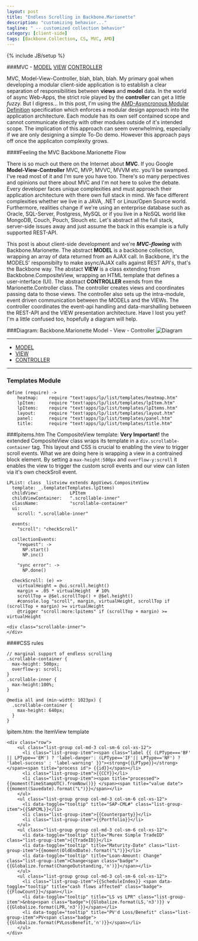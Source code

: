 ```yaml
---
layout: post
title: "Endless Scrolling in Backbone.Marionette"
description: "customizing behavior..."
tagline: " -- customized collection behavior"
category: [client-side] 
tags: [Backbone.Collection, CS, MVC, AMD]
---
```

{% include JB/setup %}

###MVC - [MODEL](http://backbonejs.org/#Collection) [VIEW](http://marionettejs.com/docs/marionette.compositeview.html) [CONTROLLER](http://marionettejs.com/docs/marionette.controller.html)


MVC, Model-View-Controller, blah, blah, blah. My primary goal when developing a modular client-side application is to establish a clear separation of responsibilities between **views** and **model** data. In the world of async Web-Apps, the strict role played by the **controller** can get a little *fuzzy.* But I digress... In this post, I'm using the [AMD-Asyncronous Modular Definition](http://requirejs.org/docs/whyamd.html#amd) specification which enforces a modular design approach into the application architecture. Each module has its own self contained scope and cannot communicate directly with other modules outside of it's intended scope. The implication of this approach can seem overwhelming, especially if we are only designing a simple To-Do demo. However this approach pays off once the applicaton complexity grows.

####Feeling the MVC Backbone.Marionette Flow

There is so much out there on the Internet about **MVC**.  If you Google **Model-View-Controller** MVC, MVP, MVVC, MVVM etc. you'll be swamped.  I've read most of it and I'm sure you have too.  There's so many perpectives and opinions out there about MVC and I'm not here to solve the debate. Every developer faces unique complexities and must approach their application architecture with there own full stack in mind.  We face different complexities whether we live in a JAVA, .NET or Linux/Open Source world. Furthermore, realities change if we're using an enterprise database such as  Oracle, SQL-Server, Postgress, MySQL or if you live in a NoSQL world like MongoDB, Couch, Pouch, Slouch etc.  Let's abstract all the full stack, server-side issues away and just assume the back in this example is a fully supported REST-API.

This post is about client-side development and we're ***MVC-flowing*** with Backbone.Marionette. The abstract **MODEL** is a backbone collection, wrapping an array of data returned from an AJAX call. In Backbone, it's the MODELS' responsibilty to make async/AJAX calls against REST API's, that's the Backbone way.  The abstact **VIEW** is a class extending from Backbobne.CompositeView, wrapping an HTML template that defines a user-interface (UI).  The abstract **CONTROLLER** exends from the Marionette.Controller class. The controller creates views and coordinates passing data to those views.  The controller also sets up the intra-module, event driven communication between the MODELs and the VIEWs. The controller coordinates the event-api handling and data-marshalling between the REST-API and the VIEW presentation architecture.  Have I lost you yet?  I'm a little confused too, hopefully a diagram will help.

###Diagram: Backbone.Marionette Model - View - Controller 
![Diagram](bbm-mvc-diagram.jpeg)

---

<div role="tabpanel">
  <!-- Nav tabs -->
  <ul class="nav nav-tabs" role="tablist">
    <li role="presentation" class="active"><a href="#model" aria-controls="model" role="tab" data-toggle="tab">MODEL</a></li>
    <li role="presentation"><a href="#view" aria-controls="profile" role="tab" data-toggle="tab">VIEW</a></li>
    <li role="presentation"><a href="#controller" aria-controls="messages" role="tab" data-toggle="tab">CONTROLLER</a></li>
  </ul>

  <!-- Tab panes -->
  <div class="tab-content">
    <div role="tabpanel" class="tab-pane fade in active" id="model">
  		<script src="https://gist.github.com/t2k/dc5300be5343524656fa.js"></script>
		</div>
    <div role="tabpanel" class="tab-pane fade" id="view">
    	<script src="https://gist.github.com/t2k/ccde4a35397ee661b47b.js"></script>
    </div>
    <div role="tabpanel" class="tab-pane fade" id="controller">
    	<script src="https://gist.github.com/t2k/762d37c61fb7ab4b62cc.js"></script>			
    </div>
  </div>
</div>

---

### Templates Module

~~~
define (require) ->
    heatmap:    require "text!apps/lp/list/templates/heatmap.htm"
    lpItem:     require "text!apps/lp/list/templates/lpItem.htm"
    lpItems:    require "text!apps/lp/list/templates/lpItems.htm"
    layout:     require "text!apps/lp/list/templates/layout.htm"
    panel:      require "text!apps/lp/list/templates/panel.htm"
    title:      require "text!apps/lp/list/templates/title.htm"
~~~


###lpitems.htm
The CompositeView template:
**Very Important!** the extended CompositeView 
class wraps its template in a ``div.scrollable-container`` tag. This layout and CSS is 
crucial to enabling the view to trigger scroll events.  What we are doing here is wrapping
a view in a contrained block element.  By setting a ``max-height:500px`` and ``overflow-y:scroll``
it enables the view to trigger the custom scroll events and our view can listen via it's own 
checkSroll event.  

	LPList: class _listview extends AppViews.CompositeView
	  template: _.template(Templates.lpItems)
	  childView:            LPItem
	  childViewContainer:   ".scrollable-inner"
	  className:            "scrollable-container"
	  ui:
	    scroll: ".scrollable-inner"
	              
	  events: 
	    "scroll": "checkScroll"
	    
	  collectionEvents:
	    "request": ->
	      NP.start()
	      NP.inc()

	    "sync error": ->
	      NP.done()

	  checkScroll: (e) =>
	    virtualHeight = @ui.scroll.height()
	    margin = .05 * virtualHeight  # 10%
	    scrollTop = @$el.scrollTop() + @$el.height()
	    #console.log "scroll", margin, virtualHeight, scrollTop if (scrollTop + margin) >= virtualHeight
	    @trigger "scroll:more:lpitems" if (scrollTop + margin) >= virtualHeight




~~~
<div class="scrollable-inner">
</div>
~~~

####CSS rules
~~~
// marginal support of endless scrolling
.scrollable-container {
  max-height: 500px;
  overflow-y: scroll;
}
.scrollable-inner {
  max-height:100%;
}

@media all and (min-width: 1023px) {
  .scrollable-container {
    max-height: 640px;
  }
}

~~~


lpitem.htm:  the ItemView template

~~~
<div class="row">
    <ul class="list-group col-md-3 col-sm-6 col-xs-12">
      <li class="list-group-item"><span class="label {{ (LPType==='BF' || LPType=='EM') ? 'label-danger': (LPType=='IF'|| LPType=='NF') ? 'label-success' : 'label-warning' }}"><strong>{{LPType}}</strong></span><span title="process id"> {{id}}</span></li>
      <li class="list-group-item">{{CCY}}</li>
      <li class="list-group-item"><span title="processed">{{moment(TimeStampUTC).fromNow()}} </span><span title="value date"> {{moment(Savedate).format("L")}}</span></li>
    </ul>
    <ul class="list-group group col-md-3 col-sm-6 col-xs-12">
      <li data-toggle="tooltip" title="SAP-CML#" class="list-group-item">{{SAPCML}}</li>
      <li class="list-group-item">{{Counterparty}}</li>
      <li class="list-group-item">{{Portfolio}}</li>
    </ul>
    <ul class="list-group group col-md-3 col-sm-6 col-xs-12">
      <li data-toggle="tooltip" title="Murex Simple TradeID" class="list-group-item">{{TradeID}}</li>
      <li data-toggle="tooltip" title="Maturity-Date" class="list-group-item">{{moment(OldEndDate).format("L")}}</li>
      <li data-toggle="tooltip" title="Loan-Amount: Change" class="list-group-item">Change<span class="badge">{{Globalize.format(ChangeOutstanding,'n')}}</span></li>
    </ul>
    <ul class="list-group group col-md-3 col-sm-6 col-xs-12">
      <li class="list-group-item">{{ScheduleIndex}} <span data-toggle="tooltip" title="cash flows affected" class="badge">{{FlowCount}}</span></li>
      <li data-toggle="tooltip" title="LS vs LPR" class="list-group-item">&nbsp<span class="badge">{{Globalize.format(LS,'n3')}} v {{Globalize.format(LPR,'n3')}}</span></li>
      <li data-toggle="tooltip" title="PV'd Loss/Benefit" class="list-group-item">PV<span class="badge">{{Globalize.format(PVLossBenefit,'n')}}</span></li>
    </ul>
</div>
~~~
